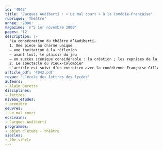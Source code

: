 ```yaml
---
id: '4042'
title: 'Jacques Audiberti : « Le mal court » à la Comédie-Française'
rubrique: 'Théâtre'
annee: '2000'
magazine: 'n°5 1er novembre 2000'
pages: '12'
description: |-
  'La consécration du théâtre d’Audiberti…
  1. Une pièce au charme unique
  – une invitation à la réflexion
  – avant tout, le plaisir du jeu
  – un succès scénique considérable : la création ; les reprises de la mise en scène initiale ; les autres mises en scène
  2. Le spectacle du Vieux-Colombier
  L’article est suivi d’un entretien avec la comédienne Françoise Gillard.'
article_pdf: '4042.pdf'
revue: 'L’école des lettres des lycées'
auteurs:
- Alain Beretta
disciplines:
- lettres
niveau_etudes:
- première
oeuvres:
- Le mal court
ecrivains:
- Jacques Audiberti
programmes:
- objet d’étude - théâtre
siecles:
- 20e siècle
---
```

